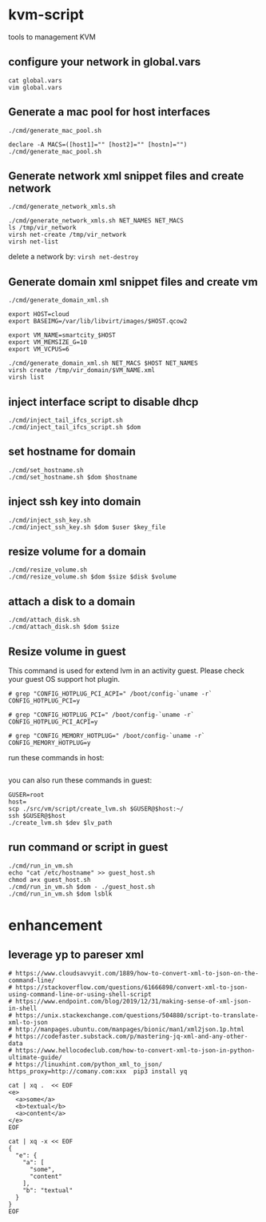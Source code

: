 # kvm-script
tools to management KVM

## configure your network in global.vars

```
cat global.vars
vim global.vars
```

## Generate a mac pool for host interfaces

```
./cmd/generate_mac_pool.sh

declare -A MACS=([host1]="" [host2]="" [hostn]="")
./cmd/generate_mac_pool.sh
```

## Generate network xml snippet files and create network

```
./cmd/generate_network_xmls.sh

./cmd/generate_network_xmls.sh NET_NAMES NET_MACS
ls /tmp/vir_network
virsh net-create /tmp/vir_network
virsh net-list

```
delete a network by: `virsh net-destroy`

## Generate domain xml snippet files and create vm

```
./cmd/generate_domain_xml.sh

export HOST=cloud
export BASEIMG=/var/lib/libvirt/images/$HOST.qcow2

export VM_NAME=smartcity_$HOST
export VM_MEMSIZE_G=10
export VM_VCPUS=6

./cmd/generate_domain_xml.sh NET_MACS $HOST NET_NAMES
virsh create /tmp/vir_domain/$VM_NAME.xml
virsh list
```

## inject interface script to disable dhcp

```
./cmd/inject_tail_ifcs_script.sh
./cmd/inject_tail_ifcs_script.sh $dom
```

## set hostname for domain
```
./cmd/set_hostname.sh
./cmd/set_hostname.sh $dom $hostname
```

## inject ssh key into domain
```
./cmd/inject_ssh_key.sh
./cmd/inject_ssh_key.sh $dom $user $key_file
```

## resize volume for a domain
```
./cmd/resize_volume.sh
./cmd/resize_volume.sh $dom $size $disk $volume
```

## attach a disk to a domain
```
./cmd/attach_disk.sh
./cmd/attach_disk.sh $dom $size
```

## Resize volume in guest
This command is used for extend lvm in an activity guest.
Please check your guest OS support hot plugin.
```
# grep "CONFIG_HOTPLUG_PCI_ACPI=" /boot/config-`uname -r`
CONFIG_HOTPLUG_PCI=y

# grep "CONFIG_HOTPLUG_PCI=" /boot/config-`uname -r`
CONFIG_HOTPLUG_PCI_ACPI=y

# grep "CONFIG_MEMORY_HOTPLUG=" /boot/config-`uname -r`
CONFIG_MEMORY_HOTPLUG=y
```
run these commands in host:
```

```
you can also run these commands in guest:
```
GUSER=root
host=
scp ./src/vm/script/create_lvm.sh $GUSER@$host:~/
ssh $GUSER@$host
./create_lvm.sh $dev $lv_path
```

## run command or script in guest 
```
./cmd/run_in_vm.sh
echo "cat /etc/hostname" >> guest_host.sh
chmod a+x guest_host.sh
./cmd/run_in_vm.sh $dom - ./guest_host.sh
./cmd/run_in_vm.sh $dom lsblk
```

# enhancement
## leverage yp to pareser xml
```
# https://www.cloudsavvyit.com/1889/how-to-convert-xml-to-json-on-the-command-line/
# https://stackoverflow.com/questions/61666898/convert-xml-to-json-using-command-line-or-using-shell-script
# https://www.endpoint.com/blog/2019/12/31/making-sense-of-xml-json-in-shell
# https://unix.stackexchange.com/questions/504880/script-to-translate-xml-to-json
# http://manpages.ubuntu.com/manpages/bionic/man1/xml2json.1p.html
# https://codefaster.substack.com/p/mastering-jq-xml-and-any-other-data
# https://www.hellocodeclub.com/how-to-convert-xml-to-json-in-python-ultimate-guide/
# https://linuxhint.com/python_xml_to_json/
https_proxy=http://comany.com:xxx  pip3 install yq

cat | xq .  << EOF
<e>
  <a>some</a>
  <b>textual</b>
  <a>content</a>
</e>
EOF

cat | xq -x << EOF
{
  "e": {
    "a": [
      "some",
      "content"
    ],
    "b": "textual"
  }
}
EOF
```
